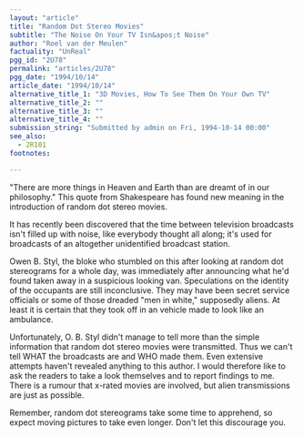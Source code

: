 ```yaml
---
layout: "article"
title: "Random Dot Stereo Movies"
subtitle: "The Noise On Your TV Isn&apos;t Noise"
author: "Roel van der Meulen"
factuality: "UnReal"
pgg_id: "2U78"
permalink: "articles/2U78"
pgg_date: "1994/10/14"
article_date: "1994/10/14"
alternative_title_1: "3D Movies, How To See Them On Your Own TV"
alternative_title_2: ""
alternative_title_3: ""
alternative_title_4: ""
submission_string: "Submitted by admin on Fri, 1994-10-14 00:00"
see_also:
  - 2R101
footnotes: 

---
```

<div>
<p>"There are more things in Heaven and Earth than are dreamt of in our philosophy." This quote from Shakespeare has found new meaning in the introduction of random dot stereo movies.</p>
<p>It has recently been discovered that the time between television broadcasts isn't filled up with noise, like everybody thought all along; it's used for broadcasts of an altogether unidentified broadcast station.</p>
<p>Owen B. Styl, the bloke who stumbled on this after looking at random dot stereograms for a whole day, was immediately after announcing what he'd found taken away in a suspicious looking van. Speculations on the identity of the occupants are still inconclusive. They may have been secret service officials or some of those dreaded "men in white," supposedly aliens. At least it is certain that they took off in an vehicle made to look like an ambulance.</p>
<p>Unfortunately, O. B. Styl didn't manage to tell more than the simple information that random dot stereo movies were transmitted. Thus we can't tell WHAT the broadcasts are and WHO made them. Even extensive attempts haven't revealed anything to this author. I would therefore like to ask the readers to take a look themselves and to report findings to me. There is a rumour that x-rated movies are involved, but alien transmissions are just as possible.</p>
<p>Remember, random dot stereograms take some time to apprehend, so expect moving pictures to take even longer. Don't let this discourage you.</p>
</div>
